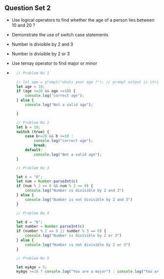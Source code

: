 ## Question Set 2

- Use logical operators to find whether the age of a person lies between 10 and 20 ?
- Demonstrate the use of switch case statements
- Number is divisible by 2 and 3
- Number is divisible by 2 or 3
- Use ternay operator to find major or minor

- ```js
    // Problem No 1

    // let age = prompt("whats your age ?"); // prompt output is string
    let age = 10;
    if (age <=20 && age >=10) {
        console.log("correct age");
    } else {
        console.log("Not a valid age");

    }

    // Problem No 2
    let b = 10;
    switch (true) {
        case b<=20 && b >=10 :
            console.log("correct age");
            break;
        default:
            console.log("Not a valid age");
    }

    // Problem No 3

    let c = "6";
    let num = Number.parseInt(c)
    if (num % 2 == 0 && num % 3 == 0) {
        console.log("Number is divisible by 2 and 3")
    } else {
        console.log("Number is not divisible by 2 and 3")
    }

    // Problem No 4

    let d = "6";
    let number = Number.parseInt(c)
    if (number % 2 == 0 || number % 3 == 0) {
        console.log("Number is divisible by 2 or 3")
    } else {
        console.log("Number is not divisible by 2 or 3")
    }

    // Problem No 5

    let myAge = 5;
    myAge >=18 ? console.log("You are a major") : console.log("You are a minor");
    ```
